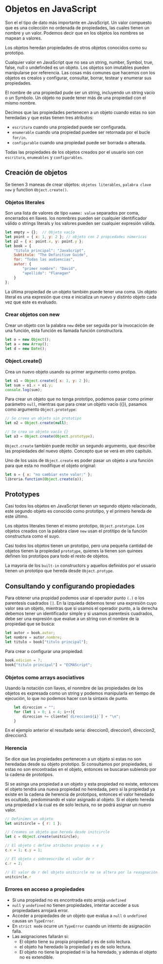 # Objetos en JavaScript

Son el el tipo de dato más importante en JavaScript. Un valor compuesto que es una colección no ordenada de propiedades, las cuales tienen un nombre y un valor. Podemos decir que en los objetos los nombres se mapean a valores.

Los objetos heredan propiedades de otros objetos conocidos como su prototipo.

Cualquier valor en JavaScript que no sea un string, number, Symbol, true, false, null o undefinded es un objeto. Los objetos son imutables pueden manipularse por referencia. Las cosas más comunes que hacemos con los objetos es crealos y configurar, consultar, borrar, testear y enumerar sus propiedades.

El nombre de una propiedad pude ser un string, incluyendo un string vacío o un Symbolo. Un objeto no puede tener más de una propiedad con el mismo nombre.

Decimos que las propiedades pertenecen a un objeto cuando estas no son heredadas y que estas tienen tres atributos:

- `escritura` cuando una propiedad puede ser configurada.
- `enumerable` cuando una propiedad puedee ser retornada por el bucle `for/in`.
- `configurable` cuando una propiedad puede ser borrada o alterada.

Todas las propiedades de los objetos creados por el usuario son con `escritura`, `enumeables` y `configurables`.

## Creación de objetos

Se tienen 3 maneas de crear objetos: `objetos literables`, `palabra clave new` y function `Object.create()`.

### Objetos literales

Son una lista de valores de tipo `namme: value` separados por coma, encerrados en llaves. los nomnbres pueden ser cualquier identificador válido o strings literals y los valores pueden ser cualquier expresión válida.

```js
let empty = {};  // Objeto vacío
let point = { x: 1, y: 2 }; // objeto con 2 propiedades númericas
let p2 = { x: point.x, y: point.y };
let book = {
    "titulo principal": "JavaScript",
    Subtitulo: "The Definitive Guide",
    for: "Todas las audiencias",
    autor: {
        "primer nombre": "David",
        "apellido": "Flanagan"
    }
};
```

La última propiedad de un objeto también puede tener una coma. Un objeto literal es una expresión que crea e inicializa un nuevo y distinto objeto cada vez que este es evaluado.

### Crear objetos con new

Crear un objeto con la palabra `new` debe ser seguida por la invocacicón de una función, esta función es llamada función constructora.

```js
let o = new Object();
let a = new Array();
let d = new Date();
```

### Object.create()

Crea un nuevo objeto usando su primer argumento como protipo.

```js
let o1 = Object.create({ x: 1, y: 2 });
let sum = o1.x + o1.y;
console.log(sum);
```

Para crear un objeto que no tenga prototipo, podemos pasar como primer parámetro `null`, mientras que para crear un objeto vacío ({}), pasamos como argumento `Object.prototype`:

```js
// Se creea un objeto sin prototipo
let o2 = Object.create(null);

// Se crea un objeto vacío {}
let o3 = Object.create(Object.prototype);
```

`Object.create` también puede recibir un segundo argumento, que describe las propiedades del nuevo objeto. Concepto que se verá en otro capitulo.

Uno de los usos de `Object.create` es poder pasar un objeto a una función para que esta no modifique el objeto original:

```js
let o = { x: "no cambiar este valor:" };
libreria.function(Object.create(o));
```

## Prototypes

Casi todos los objetos en JavaScript tienen un segundo objeto relacionado, este segundo objeto es conocido como prototipo, y el primero hereda de este último.

Los objetos literales tienen el mismo prototipo, `Object.prototype`. Los objetos creados con la palabra clave `new` usan el protitipo de la función constructura como el suyo.

Casi todos los objetos tienen un prototipo, pero una pequeña cantidad de objetos tienen la propiedad `prototype`, quienes la tienen son quinees definen los prototipos para todo el resto de objetos.

La mayoria de los `built-in` constructors y aquellos definidos por el usuario tienen un prototipo que hereda desde `Object.protype`.

## Consultando y configurando propiedades

Para obtener una propidad podemos usar el operador punto `(.)`  o los parentesis cuadrados `[]`. En la izquieda debemos tener una expresión cuyo valor sea un objeto, mientras que si usamos el operador punto, a la derecha debemos tener un identificador simple y si usamos parentesis cuadrados, debe ser una expresión que evalue a un string con el nombre de la propiedad que se busca:

```js
let autor = book.autor;
let nombre = autor.nombre;
let titulo = book["titulo principal"];
```

Para crear o configurar una propiedad:

```js
book.edicion = 7;
book["titulo principal"] = "ECMAScript";
```

### Objetos como arrays asociativos

Usando la notación con llaves, el nonmbre de las propiedades de los objetos es expresada como un string y podemos manipularla en tiempo de ejecución, lo que no podemos hacer con la sintaxis de punto.

```js
    let direccion = "";
    for (let i = 0; i < 4; i++){
        direccion += cliente[`direccion${i}`] + "\n";
    }
```

En el ejemplo anterior el resultado seria: direccion0, direccion1, direccion2, direccion3.

### Herencia

Se dice que las propiedades pertenecen a un objeto si estas no son heredadas desde su objeto prototipo. Si consultamos por propiedades, si estas no son encontradas en el objeto, entonces se buscaran subiendo por la cadena de prototipos.

Si se asinga una propiedad a un objeto y esta propiedad no existe, entonces el objeto tendrá una nueva propiedad no heredada, pero si la propiedad ya existe en la cadena de herencia de prototipos, entonces el valor heredado es ocultado, predominando el valor asignado al objeto. Si el objeto hereda una propiedad x la cual es de solo lectura, no se podrá asignar un nuevo valor.

```js
// Definimos un objeto
let unitcircle = { r: 1 };

// Creamos un objeto que hereda desde initcircle
let c = Object.create(unitcircle);

// El objeto c define atributos propios x e y
c.x = 1; c.y = 1;

// El objeto c sobreescribe el valor de r
c.r = 2;

// El valor de r del objeto unitcircle no se altera por la reasgnación de c
unitcircle.r 
```

### Errores en acceso a propiedades

- Si una propiedad no es encontrada esto arroja `undefined`
- `null` y `undefined` no tienen propiedades, intentar acceder a sus propiedadaes arrojará error.
- Acceder a propiedades de un objeto que evalua a `null` o `undefined` causas un `TypeError`.
- En `strict mode` ocurre un `TypeError` cuando un intento de asignación falla.
- Las asignaciones fallarán si:
  - El objeto tiene su propia propiedad y es de solo lectura.
  - el objeto ha heredado la propiedad y es de solo lectura.
  - El objeto no tiene la propiedad ni la ha heredado, y además el objeto no es extendible.

